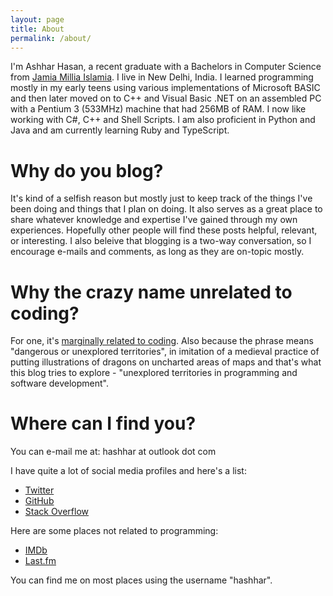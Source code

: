 ```yaml
---
layout: page
title: About
permalink: /about/
---
```


I'm Ashhar Hasan, a recent graduate with a Bachelors in Computer Science from
[Jamia Millia Islamia](http://jmi.ac.in). I live in New Delhi, India. I learned
programming mostly in my early teens using various implementations of Microsoft
BASIC and then later moved on to C++ and Visual Basic .NET on an assembled PC
with a Pentium 3 (533MHz) machine that had 256MB of RAM. I now like working with
C#, C++ and Shell Scripts. I am also proficient in Python and Java and am
currently learning Ruby and TypeScript.

# Why do you blog?

It's kind of a selfish reason but mostly just to keep track of the things I've
been doing and things that I plan on doing. It also serves as a great place to
share whatever knowledge and expertise I've gained through my own experiences.
Hopefully other people will find these posts helpful, relevant, or interesting.
I also beleive that blogging is a two-way conversation, so I encourage e-mails
and comments, as long as they are on-topic mostly.

# Why the crazy name unrelated to coding?

For one, it's [marginally related to coding](http://stackoverflow.com/questions/184618/what-is-the-best-comment-in-source-code-you-have-ever-encountered/185156#185156).
Also because the phrase means "dangerous or unexplored territories", in
imitation of a medieval practice of putting illustrations of dragons on
uncharted areas of maps and that's what this blog tries to explore - "unexplored
territories in programming and software development".

# Where can I find you?

You can e-mail me at: hashhar at outlook dot com

I have quite a lot of social media profiles and here's a list:

- [Twitter](https://twitter.com/hashhar)
- [GitHub](https://github.com/hashhar)
- [Stack Overflow](https://stackoverflow.com/users/4594699/ashhar-hasan?tab=profile)

Here are some places not related to programming:

- [IMDb](https://www.imdb.com/user/ur26004883)
- [Last.fm](https://www.last.fm/user/hashhar)

You can find me on most places using the username "hashhar".
